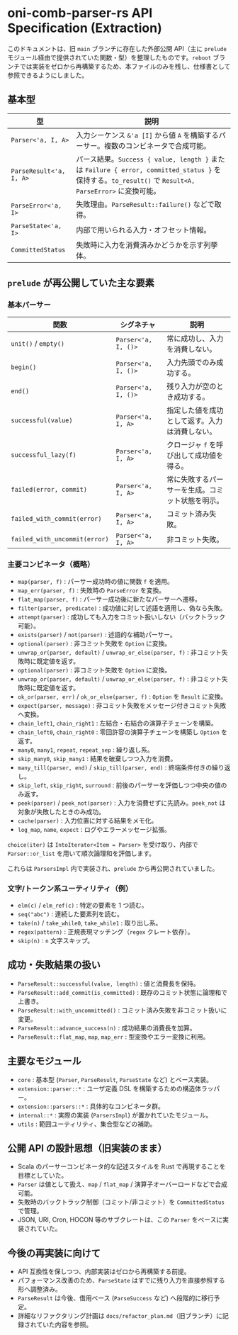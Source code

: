 # oni-comb-parser-rs API Specification (Extraction)

このドキュメントは、旧 `main` ブランチに存在した外部公開 API（主に `prelude` モジュール経由で提供されていた関数・型）を整理したものです。`reboot` ブランチでは実装をゼロから再構築するため、本ファイルのみを残し、仕様書として参照できるようにしました。

## 基本型

| 型 | 説明 |
| --- | --- |
| `Parser<'a, I, A>` | 入力シーケンス `&'a [I]` から値 `A` を構築するパーサー。複数のコンビネータで合成可能。 |
| `ParseResult<'a, I, A>` | パース結果。`Success { value, length }` または `Failure { error, committed_status }` を保持する。`to_result()` で `Result<A, ParseError>` に変換可能。 |
| `ParseError<'a, I>` | 失敗理由。`ParseResult::failure()` などで取得。 |
| `ParseState<'a, I>` | 内部で用いられる入力・オフセット情報。 |
| `CommittedStatus` | 失敗時に入力を消費済みかどうかを示す列挙体。 |

## `prelude` が再公開していた主な要素

### 基本パーサー

| 関数 | シグネチャ | 説明 |
| --- | --- | --- |
| `unit()` / `empty()` | `Parser<'a, I, ()>` | 常に成功し、入力を消費しない。 |
| `begin()` | `Parser<'a, I, ()>` | 入力先頭でのみ成功する。 |
| `end()` | `Parser<'a, I, ()>` | 残り入力が空のとき成功する。 |
| `successful(value)` | `Parser<'a, I, A>` | 指定した値を成功として返す。入力は消費しない。 |
| `successful_lazy(f)` | `Parser<'a, I, A>` | クロージャ `f` を呼び出して成功値を得る。 |
| `failed(error, commit)` | `Parser<'a, I, A>` | 常に失敗するパーサーを生成。コミット状態を明示。 |
| `failed_with_commit(error)` | `Parser<'a, I, A>` | コミット済み失敗。 |
| `failed_with_uncommit(error)` | `Parser<'a, I, A>` | 非コミット失敗。 |

### 主要コンビネータ（概略）

- `map(parser, f)` : パーサー成功時の値に関数 `f` を適用。
- `map_err(parser, f)` : 失敗時の `ParseError` を変換。
- `flat_map(parser, f)` : パーサー成功後に新たなパーサーへ遷移。
- `filter(parser, predicate)` : 成功値に対して述語を適用し、偽なら失敗。
- `attempt(parser)` : 成功しても入力をコミット扱いしない（バックトラック可能）。
- `exists(parser)` / `not(parser)` : 述語的な補助パーサー。
- `optional(parser)` : 非コミット失敗を `Option` に変換。
- `unwrap_or(parser, default)` / `unwrap_or_else(parser, f)` : 非コミット失敗時に既定値を返す。
- `optional(parser)` : 非コミット失敗を `Option` に変換。
- `unwrap_or(parser, default)` / `unwrap_or_else(parser, f)` : 非コミット失敗時に既定値を返す。
- `ok_or(parser, err)` / `ok_or_else(parser, f)` : `Option` を `Result` に変換。
- `expect(parser, message)` : 非コミット失敗をメッセージ付きコミット失敗へ変換。
- `chain_left1`, `chain_right1` : 左結合・右結合の演算子チェーンを構築。
- `chain_left0`, `chain_right0` : 零回許容の演算子チェーンを構築し `Option` を返す。
- `many0`, `many1`, `repeat`, `repeat_sep` : 繰り返し系。
- `skip_many0`, `skip_many1` : 結果を破棄しつつ入力を消費。
- `many_till(parser, end)` / `skip_till(parser, end)` : 終端条件付きの繰り返し。
- `skip_left`, `skip_right`, `surround` : 前後のパーサーを評価しつつ中央の値のみ返す。
- `peek(parser)` / `peek_not(parser)` : 入力を消費せずに先読み。`peek_not` は対象が失敗したときのみ成功。
- `cache(parser)` : 入力位置に対する結果をメモ化。
- `log_map`, `name`, `expect` : ログやエラーメッセージ拡張。

`choice(iter)` は `IntoIterator<Item = Parser>` を受け取り、内部で `Parser::or_list` を用いて順次論理和を評価します。

これらは `ParsersImpl` 内で実装され、`prelude` から再公開されていました。

### 文字/トークン系ユーティリティ（例）

- `elm(c)` / `elm_ref(c)` : 特定の要素を 1 つ読む。
- `seq("abc")` : 連続した要素列を読む。
- `take(n)` / `take_while0`, `take_while1` : 取り出し系。
- `regex(pattern)` : 正規表現マッチング（`regex` クレート依存）。
- `skip(n)` : `n` 文字スキップ。

## 成功・失敗結果の扱い

- `ParseResult::successful(value, length)` : 値と消費長を保持。
- `ParseResult::add_commit(is_committed)` : 既存のコミット状態に論理和で上書き。
- `ParseResult::with_uncommitted()` : コミット済み失敗を非コミット扱いに変更。
- `ParseResult::advance_success(n)` : 成功結果の消費長を加算。
- `ParseResult::flat_map`, `map`, `map_err` : 型変換やエラー変換に利用。

## 主要なモジュール

- `core` : 基本型 (`Parser`, `ParseResult`, `ParseState` など) とベース実装。
- `extension::parser::*` : ユーザ定義 DSL を構築するための構造体ラッパー。
- `extension::parsers::*` : 具体的なコンビネータ群。
- `internal::*` : 実際の実装 (`ParsersImpl`) が置かれていたモジュール。
- `utils` : 範囲ユーティリティ、集合型などの補助。

## 公開 API の設計思想（旧実装のまま）

- Scala のパーサーコンビネータ的な記述スタイルを Rust で再現することを目標としていた。
- `Parser` は値として扱え、`map` / `flat_map` / 演算子オーバーロードなどで合成可能。
- 失敗時のバックトラック制御（コミット/非コミット）を `CommittedStatus` で管理。
- JSON, URI, Cron, HOCON 等のサブクレートは、この `Parser` をベースに実装されていた。

## 今後の再実装に向けて

- API 互換性を保しつつ、内部実装はゼロから再構築する前提。
- パフォーマンス改善のため、`ParseState` はすでに残り入力を直接参照する形へ調整済み。
- `ParseResult` は今後、借用ベース (`ParseSuccess` など) へ段階的に移行予定。
- 詳細なリファクタリング計画は `docs/refactor_plan.md`（旧ブランチ）に記録されていた内容を参照。
